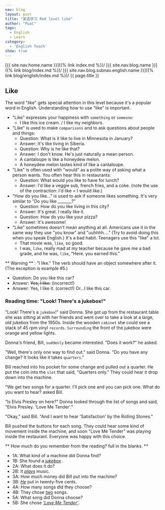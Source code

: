 ```yaml
---
nav: blog
layout: post
title: "英语学习 Red level like"
author: "Pual"
tags:
  - English
  - Learn
category:
  - 'English Teach'
show: true
---
```


[{{ site.nav.home.name }}]({% link index.md %})/
[{{ site.nav.blog.name }}]({% link blog/index.md %})/
[{{ site.nav.blog.subnav.english.name }}]({% link blog/english/index.md %})/
{{ page.title }}

## Like

The word "like" gets special attention in this level because it's a popular word in English. 
Understanding how to use "like" is important.

- "Like" expresses your happiness with `something` or `someone`:
    - I like this ice cream. / I like my neighbors.
- "Like" is used to make `comparisons` and to ask questions about people and things:
    - Question: What is it like to live in Minnesota in January?
    - Answer: It's like living in Siberia.
    - Question: Why is he like that?
    - Answer: I don't know. He's just naturally a mean person.
    - A cantaloupe is like a honeydew melon.
    - A honeydew melon tastes kind of like a cantaloupe.
- "Like" is often used with "would" as a polite way of asking what a person wants. You often hear this in restaurants:
    - Question: What would you like to have for lunch?
    - Answer: I'd like a veggie sub, french fries, and a coke. (note the use of the contraction: I'd like = I would like.)
- "How do you like..." is used to ask if someone likes something. It's very similar to "Do you like _______?"
    - Question: How do you like living in this city?
    - Answer: It's great. I really like it.
    - Question: How do you like your pizza?
    - Answer: It's awesome!
- "Like" sometimes doesn't mean anything at all. 
Americans use it in the same way they use "you know" and "uuhhhh...." (Try to avoid doing this when you speak English.) It's a bad habit. Teenagers use this "like" a lot.  
    - That movie was, `like`, so good.
    - I was, `like`, really mad at my teacher because he gave me a bad grade, and he was, `like`, "Here. you earned this."

** Warning ** : "I like." The verb should have an object somewhere after it. (The exception is example #5.)

- Question: Do you like this car?
- Answer: <s> Yes, I like.</s> (incorrect!)
- Answer: Yes, I like it. (correct!) Or...I like this car.

### Reading time:  "Look! There's a jukebox!"

"Look! There's a `jukebox`!" said Donna. 
She got up from the restaurant table she was sitting at with her friends and went over to take a look at a large, old jukebox from the 1950s. 
Inside the wooden `cabinet` she could see a stack of 45 rpm vinyl `records`. `Surrounding` the front of the jukebox were orange and yellow lights.

Donna's friend, Bill, `suddenly` became interested. "Does it work?" he asked.

"Well, there's only one way to find out." said Donna. "Do you have any change? It looks like it takes `quarters`."

Bill reached into his pocket for some change and pulled out a quarter. He put the coin into the `slot` that said, "Quarters only." 
They could hear it drop down into the machine.

"We get two songs for a quarter. 
I'll pick one and you can pick one. 
What do you want to hear? asked Bill.

"Is Elvis Presley on here?" 
Donna looked through the list of songs and said, 
"Elvis Presley. 'Love Me Tender'."

"Okay," said Bill. 
"And I want to hear 'Satisfaction' by the Rolling Stones."

Bill pushed the buttons for each song. 
They could hear some kind of movement inside the machine, 
and soon "Love Me Tender" was playing inside the restaurant. 
Everyone was happy with this choice.

** How much do you remember from the reading? full in the blanks. **

- 1A: What kind of a machine did Donna find?
- 1B: She found a <em><u>jukebox</u></em> .
- 2A: What does it do?
- 2B: It <em><u>plays</u></em> music.
- 3A: How much money did Bill put into the machine?
- 3B: <em><u>He</u></em> put in twenty-five cents.
- 4A: How many songs did they choose?
- 4B: They chose <em><u>two</u></em> songs.
- 5A: What song did Donna choose?
- 5B: She chose <em><u>'Love Me Tender'</u></em>.
  









